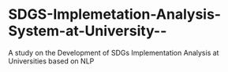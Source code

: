 # SDGS-Implemetation-Analysis-System-at-University--
A study on the Development of SDGs Implementation Analysis at Universities based on NLP
